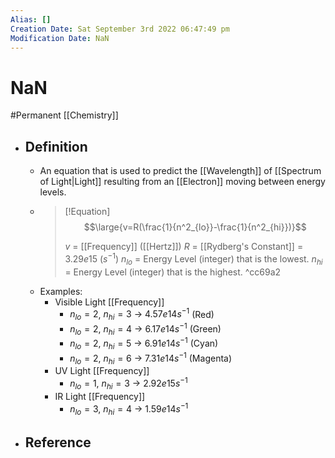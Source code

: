 ```yaml
---
Alias: []
Creation Date: Sat September 3rd 2022 06:47:49 pm 
Modification Date: NaN
---
```

# NaN
#Permanent [[Chemistry]]

- ## Definition
	- An equation that is used to predict the [[Wavelength]] of [[Spectrum of Light|Light]] resulting from an [[Electron]] moving between energy levels.
	- > [!Equation]
	  > $$\large{v=R(\frac{1}{n^2_{lo}}-\frac{1}{n^2_{hi}})}$$
	  > 
	  > $v$ = [[Frequency]] ([[Hertz]])
	  > $R$ = [[Rydberg's Constant]] = $3.29e15$ ($s^{-1}$)
	  > $n_{lo}$ = Energy Level (integer) that is the lowest.
	  > $n_{hi}$ = Energy Level (integer) that is the highest. ^cc69a2
	- Examples:
		- Visible Light [[Frequency]]
			- $n_{lo}=2$, $n_{hi}=3$ $\rightarrow$ $4.57e14s^{-1}$ (Red)
			- $n_{lo}=2$, $n_{hi}=4$ $\rightarrow$ $6.17e14s^{-1}$ (Green)
			- $n_{lo}=2$, $n_{hi}=5$ $\rightarrow$ $6.91e14s^{-1}$ (Cyan)
			- $n_{lo}=2$, $n_{hi}=6$ $\rightarrow$ $7.31e14s^{-1}$ (Magenta)
		- UV Light [[Frequency]]
			- $n_{lo}=1$, $n_{hi}=3$ $\rightarrow$ $2.92e15s^{-1}$
		- IR Light [[Frequency]]
			- $n_{lo}=3$, $n_{hi}=4$ $\rightarrow$ $1.59e14s^{-1}$
- ## Reference